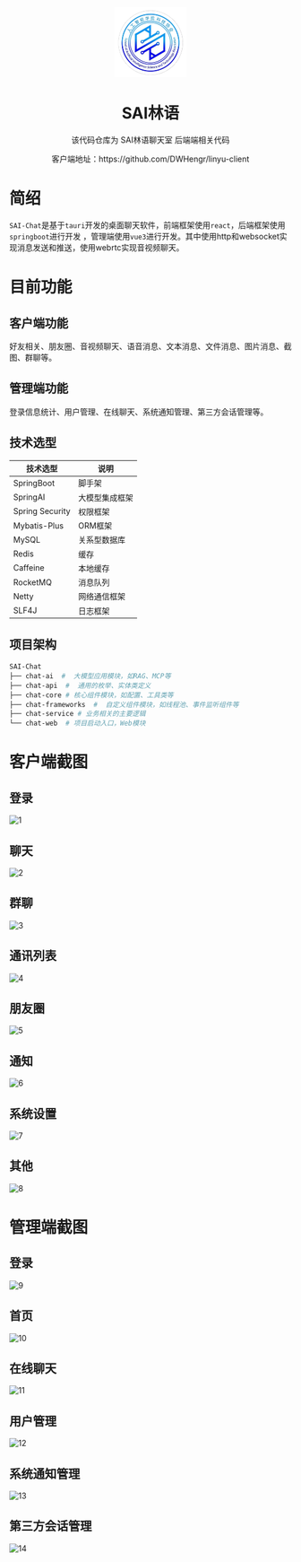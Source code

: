 <p align="center">
  <img width="128px" src="https://github.com/mingri31164/SAI-Chat/blob/main/docs/.github/sai-logo.png" />
</p>
<h1 align="center">SAI林语</h1>
<p align="center">该代码仓库为 SAI林语聊天室 后端端相关代码</p>
<p align="center">客户端地址：https://github.com/DWHengr/linyu-client</p>

# 简绍

`SAI-Chat`是基于`tauri`开发的桌面聊天软件，前端框架使用`react`，后端框架使用`springboot`进行开发
，管理端使用`vue3`进行开发。其中使用http和websocket实现消息发送和推送，使用webrtc实现音视频聊天。

# 目前功能

## 客户端功能

好友相关、朋友圈、音视频聊天、语音消息、文本消息、文件消息、图片消息、截图、群聊等。

## 管理端功能

登录信息统计、用户管理、在线聊天、系统通知管理、第三方会话管理等。


## 技术选型

| 技术选型            | 说明      |
|-----------------|---------|
| SpringBoot      | 脚手架     |
| SpringAI        | 大模型集成框架 |
| Spring Security | 权限框架    |
| Mybatis-Plus    | ORM框架   |
| MySQL           | 关系型数据库  |
| Redis           | 缓存      |
| Caffeine        | 本地缓存    |
| RocketMQ        | 消息队列    |
| Netty           | 网络通信框架  |
| SLF4J           | 日志框架    |


## 项目架构

```Bash
SAI-Chat
├── chat-ai  #  大模型应用模块，如RAG、MCP等
├── chat-api  #  通用的枚举、实体类定义
├── chat-core # 核心组件模块，如配置、工具类等
├── chat-frameworks  #  自定义组件模块，如线程池、事件监听组件等
├── chat-service # 业务相关的主要逻辑
└── chat-web  # 项目启动入口，Web模块
```

# 客户端截图

## 登录

![1](https://github.com/user-attachments/assets/0cccc2d1-79c8-43fd-844f-9254edbe6e7e)

## 聊天

![2](https://github.com/user-attachments/assets/0d3d85be-1342-4bd2-b4f1-614c93a8a0a5)

## 群聊

![3](https://github.com/user-attachments/assets/6aa0a021-92b7-46fe-8aea-5487d97362a7)

## 通讯列表

![4](https://github.com/user-attachments/assets/b1f4ff7b-8ecc-4baa-b38d-bbf7099dec19)

## 朋友圈

![5](https://github.com/user-attachments/assets/b30432b9-904a-432c-bb85-03f8560ddc3b)

## 通知

![6](https://github.com/user-attachments/assets/b7eb922d-9aec-4607-b004-6921e178facb)

## 系统设置

![7](https://github.com/user-attachments/assets/714144de-92bc-42f4-89bb-2a2696884693)

## 其他

![8](https://github.com/user-attachments/assets/43555b11-0a8b-4850-b6fa-0d4d099bc34a)

# 管理端截图

## 登录

![9](https://github.com/user-attachments/assets/2fead35c-1176-4031-8c5d-d94d42af7bdb)

## 首页

![10](https://github.com/user-attachments/assets/cbca1555-53a0-4107-90ea-25e7f9f441e4)

## 在线聊天

![11](https://github.com/user-attachments/assets/acb99729-48d4-47cf-b837-9fcac7221c5d)

## 用户管理

![12](https://github.com/user-attachments/assets/afa3b6de-54f9-4927-9fd5-f5e97dcb8884)

## 系统通知管理

![13](https://github.com/user-attachments/assets/fff0cb8e-0339-4df7-9935-bc552b788e9e)

## 第三方会话管理

![14](https://github.com/user-attachments/assets/38de0173-b2d0-4afb-bba0-dab06aaad920)